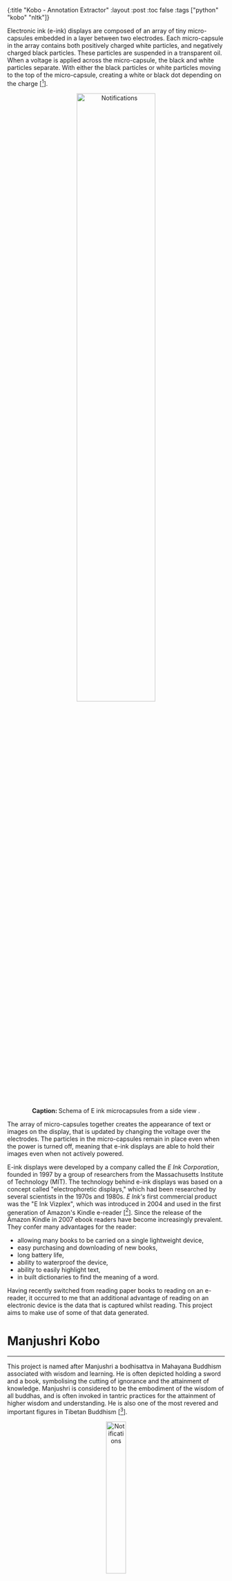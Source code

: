 {:title "Kobo - Annotation Extractor"
 :layout :post
 :toc false
 :tags  ["python" "kobo" "nltk"]}

Electronic ink (e-ink) displays are composed of an array of tiny micro-capsules embedded in a layer between two electrodes. Each micro-capsule in the array contains both positively charged white particles, and negatively charged black particles. These particles are suspended in a transparent oil. When a voltage is applied across the micro-capsule, the black and white particles separate. With either the black particles or white particles moving to the top of the micro-capsule, creating a white or black dot depending on the charge [[^1]].

<div align="center">
    <img src="/img/e-ink.png" alt="Notifications" style="width:60%">
</div>
<center><b>Caption: </b> Schema of E ink microcapsules from a side view .</center>
<p></p>

The array of micro-capsules together creates the appearance of text or images on the display, that is updated by changing the voltage over the electrodes. The particles in the micro-capsules remain in place even when the power is turned off, meaning that e-ink displays are able to hold their images even when not actively powered.

E-ink displays were developed by a company called the *E Ink Corporation*, founded in 1997 by a group of researchers from the Massachusetts Institute of Technology (MIT). The technology behind e-ink displays was based on a concept called "electrophoretic displays," which had been researched by several scientists in the 1970s and 1980s. *E Ink's* first commercial product was the "E Ink Vizplex", which was introduced in 2004 and used in the first generation of Amazon's Kindle e-reader [[^2]]. Since the release of the Amazon Kindle in 2007 ebook readers have become increasingly prevalent. They confer many advantages for the reader:

 + allowing many books to be carried on a single lightweight device,
 + easy purchasing and downloading of new books,
 + long battery life,
 + ability to waterproof the device,
 + ability to easily highlight text,
 + in built dictionaries to find the meaning of a word.

Having recently switched from reading paper books to reading on an e-reader, it occurred to me that an additional advantage of reading on an electronic device is the data that is captured whilst reading. This project aims to make use of some of that data generated.

# Manjushri Kobo
---
This project is named after Manjushri a bodhisattva in Mahayana Buddhism associated with wisdom and learning. He is often depicted holding a sword and a book, symbolising the cutting of ignorance and the attainment of knowledge. Manjushri is considered to be the embodiment of the wisdom of all buddhas, and is often invoked in tantric practices for the attainment of higher wisdom and understanding. He is also one of the most revered and important figures in Tibetan Buddhism [[^3]].

<div align="center">
    <img src="/img/manjushri.jpg" alt="Notifications" style="width:30%">
</div>
    <center><b>Caption: </b> Manjushri Thangka.</center>
<p></p>

Manjushri is an appropriate name for this project that aims to make better use of annotations made on a Kobo, to aid learning. The objective is to extract multi-word annotations created on the Kobo Clara HD outputting a file of quotations, and for single words a vocabulary list with definitions that can be learned through Anki [[^4]].


# Overview
---
The Github repository for the project is located here: [manjushri_kobo](https://github.com/williamgrimes/manjushri_kobo). At a high level the project is structured as follows, where main is the entry point for the project.

<pre style="line-height:120%">
  <code>
    .
    ├── core
    │   ├── argparser.py
    │   ├── database.py
    │   ├── logs.py
    │   ├── quotes.py
    │   └── words.py
    ├── logs
    │   └── manjushri_kobo_<date>.log
    ├── main.py
    ├── README.md
    ├── requirements.txt
    ├── run_manjushri_kobo.sh
    └── sql
        ├── books_read.sql
        └── extract_annotations.sql
  </code>
</pre>

The `argparser.py` module allows for passing arguments from the command line for example the location of the kobo `.sqlite` database, which is connected via a context manager in `database.py`. Logging is setup in the `logs.py` module.

A SQL query is run against the kobo database to extract all highlights made, which are split based on a `max_word_len` parameter into "quotes" and "words". Quotes are then extracted to an org-file in `quotes.py`. Finally words are cleaned and definitions found in `words.py` before being written to `.csv`.

## Python 3.11
For this project I took the opportunity to try Python 3.11. This latest Python release includes significant performance increases being between 10-60% faster than Python 3.10 due to updates to CPython [[^5]]. In addition to faster code execution, Python 3.11 brings:

 + a faster start-up time,
 + more informative error tracebacks,
 + task and exception groups that simplify working with asynchronous code,
 + native support for working with TOML configuration files,
 + and, several new static typing support features [[^6]].

The most immediately obvious and welcome change is in more refined and specific error tracebacks introduced in PEP 657 [[^7]]. In the example below the traceback shows the exact expression causing the error, instead of just the line in previous versions.

```python
Traceback (most recent call last):
  File "distance.py", line 11, in <module>
    print(manhattan_distance(p1, p2))
          ^^^^^^^^^^^^^^^^^^^^^^^^^^
  File "distance.py", line 6, in manhattan_distance
    return abs(point_1.x - point_2.x) + abs(point_1.y - point_2.y)
                           ^^^^^^^^^
AttributeError: 'NoneType' object has no attribute 'x'
```

## Quotes and Org-mode
Org-mode is an open-source, plain-text outlining and note-taking tool for the Emacs text editor. It is built on top of the org-mode file format, which is a simple, plain-text format for organising notes, lists, and other information [[^8]]. Org-mode provides a wide range of features for managing and organising information, including:

 + **Outlining**: org-mode allows you to create nested, hierarchical outlines of your notes and information.
 + **Todo Lists**: You can easily create and manage to-do lists, with support for deadlines, priorities, and tags.
 + **Timestamps and Dates**: org-mode allows you to assign timestamps and dates to your notes, making it easy to track when things were done or when they are due.
 + **Tags and Properties**: org-mode allows you to assign tags and properties to your notes, making it easy to organise and search for specific information.
 + **Hyperlinks** and Cross-referencing: org-mode supports hyperlinks and cross-referencing, allowing you to easily link to other notes, files, and websites.
 + **Document export**: org-mode allows you to export your notes and outlines to a variety of formats, including HTML, LaTeX, and PDF.
 + **Customisable**: org-mode is highly customizable and extensible, with a wide range of built-in commands and functions, as well as support for user-defined macros and scripts.

In the `core/quotes.py` module I extract my annotations longer than 2 words to an org file called `book-annotations.org`. I particularly like this since org-mode provides a hierarchical approach making it easy to fold and unfold sections of the document.

<div align="center">
    <img src="/img/book-annotations.png" alt="Book Annotations" style="width:100%">
</div>
<center><b>Caption: </b> Screenshot of extracted quotes in org-mode.</center>
<p></p>


## Words, Natural Language Toolkit (NLTK), and Anki
For the task of looking up word definitions I tried using the Kobo proprietary Oxford Dictionary of English, but could not determine a way to query this through Python. So I then explored some python libraries for the task, namely:

 + [PyDictionary](https://pypi.org/project/PyDictionary/), and,
 + [WiktionaryParser](https://github.com/Suyash458/WiktionaryParser).

I decided not to use these since many words could not be found, and I wanted to avoid the dependency of an external request. After some experimentation WordNet from the NLTK [[^9]] library gave the most succinct and reliable definitions.

The NLTK is an open-source library for natural language processing (NLP) in Python. NLTK provides a wide range of tools and resources for working with human language data, including: tokenization, part-of-speech tagging, parsing, named entity recognition (NER), sentiment analysis, text classification, stemming, and lemmatization.

WordNet is a lexical database for the English language that is included with the NLTK in Python. The WordNet lexical database groups words into sets of synonyms (synsets) and provides a hierarchy of concepts (taxonomy) to organize the synsets[[^10]]. The NLTK library provides several functions for interacting with the WordNet database, such as looking up synonyms, antonyms, and definitions of words.

In the `core/words.py` module I use NLTK to clean words by:

1. removing whitespace,
2. removing punctuation,
3. converting words to lower case, and
4. lemmatizing them.

Then I use WordNet to lookup definitions, part of speech, and examples. These results are marked up with HTML tags and written to a csv file that can later be imported into Anki, for example a result in the csv file looks like this:

``` html
<h1>Portentous</h1>,"
--------------------<large> 1 </large>--------------------
<em><b>
Of momentous or ominous significance; - herman melville</b> - (Adjective Satellite)</em><small><u>

Examples:</u>
<em>""Such a portentous...monster raised all my curiosity""</em>
<em>""A prodigious vision""</em>
</small>

--------------------<large> 2 </large>--------------------
<em><b>
Ominously prophetic</b> - (Adjective Satellite)</em>

--------------------<large> 3 </large>--------------------
<em><b>
Puffed up with vanity; ; ; ; - newsweek</b> - (Adjective Satellite)</em><small><u>

Examples:</u>
<em>""A grandiloquent and boastful manner""</em>
<em>""Overblown oratory""</em>
<em>""A pompous speech""</em>
<em>""Pseudo-scientific gobbledygook and pontifical hooey""</em>
</small>
-------------------------------------------"
```

This csv file can be imported into the Anki flashcards program to have a tool for memorising new vocabulary.

<div align="center">
    <img src="/img/anki-import.png" alt="Anki Import" style="width:100%">
</div>
<center><b>Caption: </b> Importing csv file to Anki deck "English Vocabulary".</center>
<p></p>

After importing the csv to an existing or newly created deck the words can be studied.

<div align="center">
    <img src="/img/anki-portentous.png" alt="Anki Study" style="width:100%">
</div>
<center><b>Caption: </b> Viewing an Anki card.</center>
<p></p>

# Summary
---
This short project I hope will be useful to get more value from reading on the Kobo, assisting in learning new vocabulary, and providing a reference library of quotes from books read. As e-ink displays slowly eat up the market I imagine more tools will become available for this, but I think using free and open source projects like Anki, and Org mode makes the outputs more generally useful.

In the future I might extend this project to include some reading statistics in the output logs. For example it would be interesting to log the books read, time spent reading broken down by month, fastest books read, words read per day, etcetera. The project could also be set to run directly when connected by setting a udev rule to launch the `run_manjushri_kobo.sh` bash script.

# References
[^1]: [Wikimedia: Electronic paper - Side view of Electrophoretic display](https://upload.wikimedia.org/wikipedia/commons/3/3a/Electronic_paper_%28Side_view_of_Electrophoretic_display%29_in_svg.svg)
[^2]: [Wikipedia: E Ink](https://en.wikipedia.org/wiki/E_Ink)
[^3]: [Wikipedia: Manjushri](https://en.wikipedia.org/wiki/Manjushri)
[^4]: [Anki](https://apps.ankiweb.net/)
[^5]: [Python Documentation: What’s New In Python 3.11](https://docs.python.org/3.11/whatsnew/3.11.html)
[^6]: [RealPython: Python 3.11 New Features](https://realpython.com/python311-new-features/#so-should-you-upgrade-to-python-311)
[^7]: [PEP 657 – Include Fine Grained Error Locations in Tracebacks](https://peps.python.org/pep-0657/)
[^8]: [Org-mode](https://orgmode.org/)
[^9]: [NLTK](https://www.nltk.org/)
[^10]: [Wordnet](https://wordnet.princeton.edu/)

